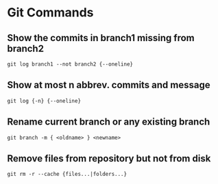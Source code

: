 # Git Commands

## Show the commits in branch1 missing from branch2

    git log branch1 --not branch2 {--oneline}

## Show at most n abbrev. commits and message

    git log {-n} {--oneline}

## Rename current branch or any existing branch 

    git branch -m { <oldname> } <newname>

## Remove files from repository but not from disk

    git rm -r --cache {files...|folders...}
